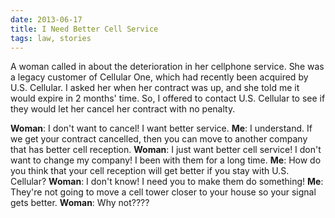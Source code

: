 ```yaml
---
date: 2013-06-17
title: I Need Better Cell Service
tags: law, stories
---
```


A woman called in about the deterioration in her cellphone service. She was a legacy customer of Cellular One, which had recently been acquired by U.S. Cellular. I asked her when her contract was up, and she told me it would expire in 2 months' time. So, I offered to contact U.S. Cellular to see if they would let her cancel her contract with no penalty.

**Woman**: I don't want to cancel! I want better service.
**Me**: I understand. If we get your contract cancelled, then you can move to another company that has better cell reception.
**Woman**: I just want better cell service! I don't want to change my company! I been with them for a long time.
**Me**: How do you think that your cell reception will get better if you stay with U.S. Cellular?
**Woman**: I don't know! I need you to make them do something!
**Me**: They're not going to move a cell tower closer to your house so your signal gets better.
**Woman**: Why not????